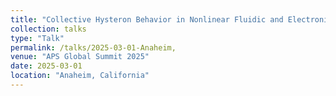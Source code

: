 ```yaml
---
title: "Collective Hysteron Behavior in Nonlinear Fluidic and Electronic Networks"
collection: talks
type: "Talk"
permalink: /talks/2025-03-01-Anaheim,
venue: "APS Global Summit 2025"
date: 2025-03-01
location: "Anaheim, California"
---
```

